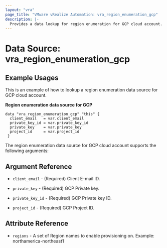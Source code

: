 ```yaml
---
layout: "vra"
page_title: "VMware vRealize Automation: vra_region_enumeration_gcp"
description: |-
  Provides a data lookup for region enumeration for GCP cloud account.
---
```


# Data Source: vra_region_enumeration_gcp
## Example Usages

This is an example of how to lookup a region enumeration data source for GCP cloud account.

**Region enumeration data source for GCP**
```hcl
data "vra_region_enumeration_gcp" "this" {
  client_email   = var.client_email
  private_key_id = var.private_key_id
  private_key    = var.private_key
  project_id     = var.project_id
 }
```

The region enumeration data source for GCP cloud account supports the following arguments:

## Argument Reference
* `client_email` - (Required) Client E-mail ID.

* `private_key` - (Required) GCP Private key.

* `private_key_id` - (Required) GCP Private key ID.

* `project_id` - (Required) GCP Project ID.

## Attribute Reference
* `regions` - A set of Region names to enable provisioning on. Example: northamerica-northeast1 

